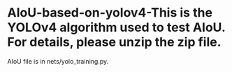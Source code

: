 # AIoU-based-on-yolov4-This is the YOLOv4 algorithm used to test AIoU. For details, please unzip the zip file.
AIoU file is in nets/yolo_training.py.
